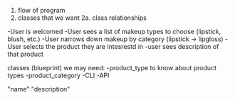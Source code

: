 1. flow of program
2. classes that we want 
  2a. class relationships


-User is welcomed
-User sees a list of makeup types to choose (lipstick, blush, etc.)
-User narrows down makeup by category (lipstick -> lipgloss)
-User selects the product they are intesrestd in 
-user sees description of that product


classes (blueprint) we may need: 
-product_type
  to know about product types
-product_category 
-CLI 
-API


"name"
"description"